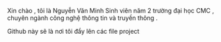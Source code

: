 Xin chào , tôi là Nguyễn Văn Minh 
Sinh viên năm 2 trường đại học CMC , chuyên ngành công nghệ thông tin và truyền thông .


Github này sẽ là nơi tôi đẩy lên các file project 
 
 
